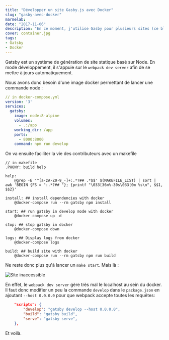 ```yaml
---
title: "Développer un site Gasby.js avec Docker"
slug: "gasby-avec-docker"
marmelab:
date: "2017-11-06"
description: "En ce moment, j'utilise Gasby pour plusieurs sites (ce blog compris). Mais tous les contributeurs de ces sites ne veulent pas forcément installer Node sur leur machine. La solution évidente : Docker."
cover: container.jpg
tags:
- Gatsby
- Docker
---
```


Gatsby est un système de génération de site statique basé sur Node. En mode développement, il s'appuie sur le `webpack dev server` afin de se mettre à jours automatiquement.

Nous avons donc besoin d'une image docker permettant de lancer une commande node :

```yaml
// in docker-compose.yml
version: '3'
services:
  gatsby:
    image: node:8-alpine
    volumes:
      - .:/app
    working_dir: /app
    ports:
      - 8000:8000
    command: npm run develop
```

On va ensuite faciliter la vie des contributeurs avec un makefile

```make
// in makefile
.PHONY: build help

help:
	@grep -E '^[a-zA-Z0-9_-]+:.*?## .*$$' $(MAKEFILE_LIST) | sort | awk 'BEGIN {FS = ":.*?## "}; {printf "\033[36m%-30s\033[0m %s\n", $$1, $$2}'

install: ## install dependencies with docker
	@docker-compose run --rm gatsby npm install

start: ## run gatsby in develop mode with docker
	@docker-compose up -d

stop: ## stop gatsby in docker
	@docker-compose down

logs: ## Display logs from docker
	@docker-compose logs

build: ## build site with docker
	@docker-compose run --rm gatsby npm run build
```

Ne reste donc plus qu'à lancer un `make start`. Mais là :

![Site inaccessible](/images/siteInaccessible.png)

En effet, le `webpack dev server` gère très mal le localhost au sein du docker. Il faut donc modifier un peu la commande `develop` dans le `package.json` en ajoutant `--host 0.0.0.0` pour que webpack accepte toutes les requêtes:

```json
    "scripts": {
        "develop": "gatsby develop --host 0.0.0.0",
        "build": "gatsby build",
        "serve": "gatsby serve",
    },
```

Et voilà.
